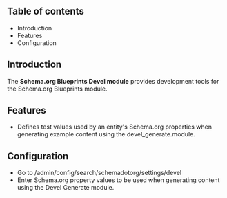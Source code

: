 Table of contents
-----------------

* Introduction
* Features
* Configuration


Introduction
------------

The **Schema.org Blueprints Devel module** provides development tools for the
Schema.org Blueprints module.


Features
--------

- Defines test values used by an entity's Schema.org properties when generating
  example content using the devel_generate.module.


Configuration
-------------

- Go to /admin/config/search/schemadotorg/settings/devel
- Enter Schema.org property values to be used when generating content using
  the Devel Generate module.
